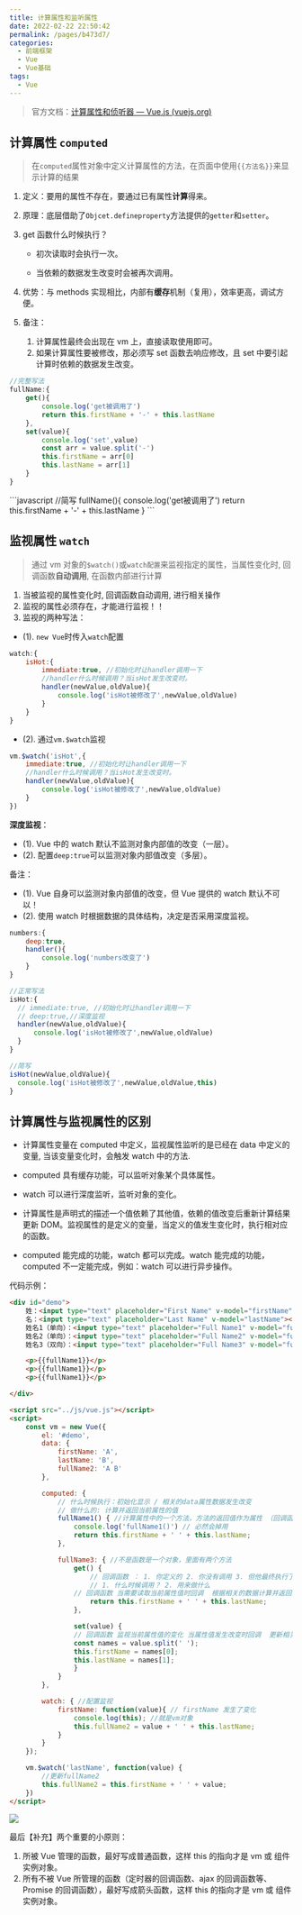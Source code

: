 ```yaml
---
title: 计算属性和监听属性
date: 2022-02-22 22:50:42
permalink: /pages/b473d7/
categories:
  - 前端框架
  - Vue
  - Vue基础
tags:
  - Vue
---
```

> 官方文档：[计算属性和侦听器 — Vue.js (vuejs.org)](https://cn.vuejs.org/v2/guide/computed.html)

<!-- more -->

计算属性 `computed`
----------------

> 在`computed`属性对象中定义计算属性的方法，在页面中使用`{{方法名}}`来显示计算的结果

1. 定义：要用的属性不存在，要通过已有属性**计算**得来。

2. 原理：底层借助了`Objcet.defineproperty`方法提供的`getter`和`setter`。

3.  get 函数什么时候执行？
    
    - 初次读取时会执行一次。
    
    - 当依赖的数据发生改变时会被再次调用。
    
4. 优势：与 methods 实现相比，内部有**缓存**机制（复用），效率更高，调试方便。

5.  备注：
    1.  计算属性最终会出现在 vm 上，直接读取使用即可。
    2.  如果计算属性要被修改，那必须写 set 函数去响应修改，且 set 中要引起计算时依赖的数据发生改变。

<code-group>
  <code-block title="完整写法" active>

  ```javascript
  //完整写法
  fullName:{
      get(){
          console.log('get被调用了')
          return this.firstName + '-' + this.lastName
      },
      set(value){
          console.log('set',value)
          const arr = value.split('-')
          this.firstName = arr[0]
          this.lastName = arr[1]
      }
  } 
  ```
  </code-block>

  <code-block title="简写">
  ```javascript
  //简写
  fullName(){
      console.log('get被调用了')
      return this.firstName + '-' + this.lastName
  }
  ```
  </code-block>
</code-group>



监视属性 `watch`
-------------

> 通过 vm 对象的`$watch()`或`watch配置`来监视指定的属性，当属性变化时, 回调函数**自动调用**, 在函数内部进行计算

1.  当被监视的属性变化时, 回调函数自动调用, 进行相关操作
2.  监视的属性必须存在，才能进行监视！！
3.  监视的两种写法：

*   (1). `new Vue`时传入`watch`配置

```javascript
watch:{
    isHot:{
        immediate:true, //初始化时让handler调用一下
        //handler什么时候调用？当isHot发生改变时。
        handler(newValue,oldValue){
            console.log('isHot被修改了',newValue,oldValue)
        }
    }
}
```

*   (2). 通过`vm.$watch`监视

```javascript
vm.$watch('isHot',{
    immediate:true, //初始化时让handler调用一下
    //handler什么时候调用？当isHot发生改变时。
    handler(newValue,oldValue){
        console.log('isHot被修改了',newValue,oldValue)
    }
})
```

**深度监视**：

*   (1). Vue 中的 watch 默认不监测对象内部值的改变（一层）。
*   (2). 配置`deep:true`可以监测对象内部值改变（多层）。

备注：

*   (1). Vue 自身可以监测对象内部值的改变，但 Vue 提供的 watch 默认不可以！
*   (2). 使用 watch 时根据数据的具体结构，决定是否采用深度监视。

```javascript
numbers:{
    deep:true,
    handler(){
        console.log('numbers改变了')
    }
}
```

<code-group>
  <code-block title="完整写法" active>

  ```javascript
//正常写法
isHot:{
    // immediate:true, //初始化时让handler调用一下
    // deep:true,//深度监视
    handler(newValue,oldValue){
        console.log('isHot被修改了',newValue,oldValue)
    }
}
  ```

  </code-block>

  <code-block title="简写">

  ```javascript
//简写
isHot(newValue,oldValue){
    console.log('isHot被修改了',newValue,oldValue,this)
} 
  ```

  </code-block>
</code-group>



计算属性与监视属性的区别
---------------

- 计算属性变量在 computed 中定义，监视属性监听的是已经在 data 中定义的变量, 当该变量变化时，会触发 watch 中的方法.

- computed 具有缓存功能，可以监听对象某个具体属性。

- watch 可以进行深度监听，监听对象的变化。

- 计算属性是声明式的描述一个值依赖了其他值，依赖的值改变后重新计算结果更新 DOM。监视属性的是定义的变量，当定义的值发生变化时，执行相对应的函数。

- computed 能完成的功能，watch 都可以完成。watch 能完成的功能，computed 不一定能完成，例如：watch 可以进行异步操作。

代码示例：

```html
<div id="demo">
    姓：<input type="text" placeholder="First Name" v-model="firstName"><br>
    名：<input type="text" placeholder="Last Name" v-model="lastName"><br>
    姓名1（单向）：<input type="text" placeholder="Full Name1" v-model="fullName1"><br>
    姓名2（单向）：<input type="text" placeholder="Full Name2" v-model="fullName2"><br>
    姓名3（双向）：<input type="text" placeholder="Full Name3" v-model="fullName3"><br>

    <p>{{fullName1}}</p>
    <p>{{fullName1}}</p>
    <p>{{fullName1}}</p>

</div>

<script src="../js/vue.js"></script>
<script>
    const vm = new Vue({
        el: '#demo',
        data: {
            firstName: 'A',
            lastName: 'B',
            fullName2: 'A B'
        },

        computed: {
            // 什么时候执行：初始化显示 / 相关的data属性数据发生改变
            // 做什么的: 计算并返回当前属性的值
            fullName1() { //计算属性中的一个方法，方法的返回值作为属性 （回调函数）
                console.log('fullName1()') // 必然会掉用
                return this.firstName + ' ' + this.lastName;
            },

            fullName3: { //不是函数是一个对象，里面有两个方法  
                get() {
                    // 回调函数 ： 1. 你定义的 2. 你没有调用 3. 但他最终执行了
                    // 1. 什么时候调用？ 2. 用来做什么
                // 回调函数 当需要读取当前属性值时回调  根据相关的数据计算并返回当前属性的值
                    return this.firstName + ' ' + this.lastName;
                },

                set(value) {
                // 回调函数 监视当前属性值的变化 当属性值发生改变时回调  更新相关的属性数据
                const names = value.split(' ');
                this.firstName = names[0];
                this.lastName = names[1];
                }
            }
        },

        watch: { //配置监视
            firstName: function(value){ // firstName 发生了变化
                console.log(this); //就是vm对象
                this.fullName2 = value + ' ' + this.lastName;
            }
        }
    });

    vm.$watch('lastName', function(value) {
        //更新fullName2
        this.fullName2 = this.firstName + ' ' + value;
    })
</script>

```

![](https://blog-1259322452.cos.ap-guangzhou.myqcloud.com/java/46958fc1d10648d4bcec2cd4e105ab48~tplv-k3u1fbpfcp-watermark.awebp)

最后【补充】两个重要的小原则：

1.  所被 Vue 管理的函数，最好写成普通函数，这样 this 的指向才是 vm 或 组件实例对象。
2.  所有不被 Vue 所管理的函数（定时器的回调函数、ajax 的回调函数等、Promise 的回调函数），最好写成箭头函数，这样 this 的指向才是 vm 或 组件实例对象。
